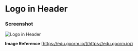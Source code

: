 # Logo in Header

### Screenshot

![Logo in Header](https://user-images.githubusercontent.com/19285811/69004168-abee3880-0949-11ea-93a0-291797349fa7.png)

**Image Reference** [https://edu.goorm.io/](https://edu.goorm.io/)
